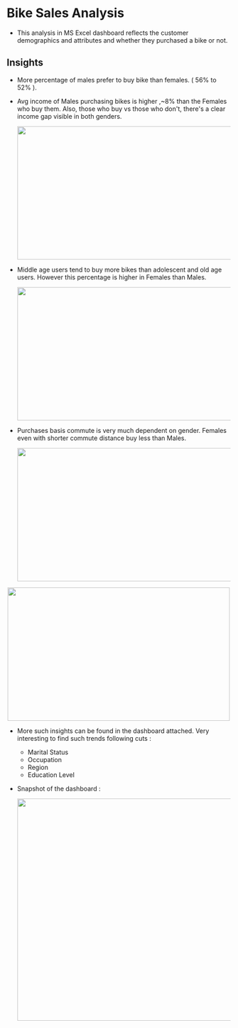 # Bike Sales Analysis 

- This analysis in MS Excel dashboard reflects the customer demographics and attributes and whether they purchased a bike or not.

## **Insights**

- More percentage of males prefer to buy bike than females. ( 56%  to 52% ).

- Avg income of Males purchasing bikes is higher ,~8% than the Females who buy them. Also, those who buy vs those who don't, there's a clear income gap visible in both genders.

  <p align="center">
  <img width="500" height="300" src="https://github.com/shivbhanu/Data_Analyst-Portfolio_Project/blob/main/Excel_Projects/Bike_Sales_Analysis/Plots/Avg_Income_Per_Purchase.png">
</p>


- Middle age users tend to buy more bikes than adolescent and old age users. However this percentage is higher in Females than Males.

  <p align="center">
  <img width="500" height="300" src="https://github.com/shivbhanu/Data_Analyst-Portfolio_Project/blob/main/Excel_Projects/Bike_Sales_Analysis/Plots/Customer_Age_Bucket.png">
</p>


- Purchases basis commute is very much dependent on gender. Females even with shorter commute distance buy less than Males.

  <p align="center">
  <img width="500" height="300" src="https://github.com/shivbhanu/Data_Analyst-Portfolio_Project/blob/main/Excel_Projects/Bike_Sales_Analysis/Plots/Male_Commute.png">
</p>

<p align="center">
  <img width="500" height="300" src="https://github.com/shivbhanu/Data_Analyst-Portfolio_Project/blob/main/Excel_Projects/Bike_Sales_Analysis/Plots/Female_Commute.png">
</p>


- More such insights can be found in the dashboard attached. Very interesting to find such trends following cuts :
    - Marital Status
    - Occupation
    - Region
    - Education Level
 
- Snapshot of the dashboard :

  <p align="center">
  <img width="700" height="500" src="https://github.com/shivbhanu/Data_Analyst-Portfolio_Project/blob/main/Excel_Projects/Bike_Sales_Analysis/Plots/Sales_Dashboard.png">
</p>

